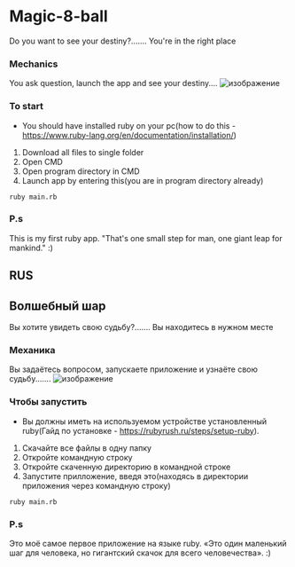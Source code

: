 # Magic-8-ball
Do you want to see your destiny?.......  You're in the right place

### Mechanics
You ask question, launch the app and see your destiny....
![изображение](https://user-images.githubusercontent.com/83035520/193456615-250f22af-4587-46e0-87f0-d2a3cdbb7a33.png)


### To start

- You should have installed ruby on your pc(how to do this - https://www.ruby-lang.org/en/documentation/installation/)
1. Download all files to single folder
2. Open CMD
3. Open program directory in CMD
4. Launch app by entering this(you are in program directory already)
```
ruby main.rb
```

### P.s
This is my first ruby app. "That's one small step for man, one giant leap for mankind." :)


## RUS

## Волшебный шар
Вы хотите увидеть свою судьбу?....... Вы находитесь в нужном месте

### Механика
Вы задаётесь вопросом, запускаете приложение и узнаёте свою судьбу.......
![изображение](https://user-images.githubusercontent.com/83035520/193456618-c256e323-f0c7-45f3-852f-c0cf0c6c9bc6.png)


### Чтобы запустить

- Вы должны иметь на используемом устройстве установленный ruby(Гайд по установке - https://rubyrush.ru/steps/setup-ruby).
1) Скачайте все файлы в одну папку
2) Откройте командную строку
3) Откройте скаченную директорию в командной строке
4) Запустите прилложение, введя это(находясь в директории приложения через командную строку)
```
ruby main.rb
```

### P.s
Это моё самое первое приложение на языке ruby. «Это один маленький шаг для человека, но гигантский скачок для всего человечества». :)



